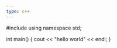 ```yaml
---
type: c++
---
```


#include <iostream>
using namespace std;


int main()
{
    cout << "hello world" << endl;
}

